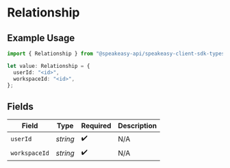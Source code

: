 # Relationship

## Example Usage

```typescript
import { Relationship } from "@speakeasy-api/speakeasy-client-sdk-typescript/sdk/models/shared";

let value: Relationship = {
  userId: "<id>",
  workspaceId: "<id>",
};
```

## Fields

| Field              | Type               | Required           | Description        |
| ------------------ | ------------------ | ------------------ | ------------------ |
| `userId`           | *string*           | :heavy_check_mark: | N/A                |
| `workspaceId`      | *string*           | :heavy_check_mark: | N/A                |